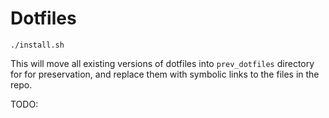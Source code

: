 # Dotfiles

```
./install.sh
```
This will move all existing versions of dotfiles into `prev_dotfiles` directory for for preservation, and replace them with symbolic links to the files in the repo.

TODO:
